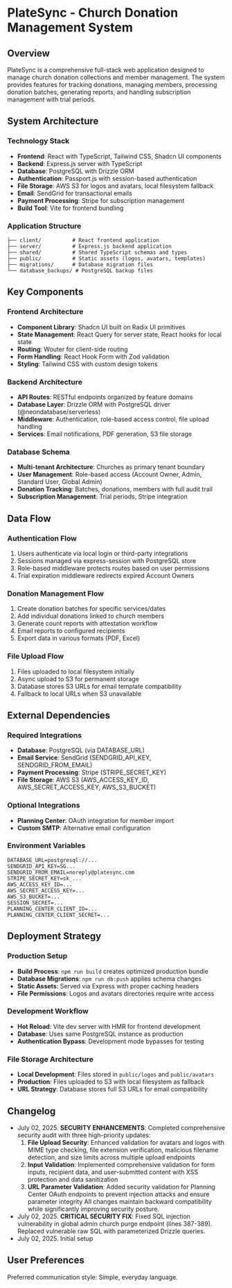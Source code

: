 # PlateSync - Church Donation Management System

## Overview

PlateSync is a comprehensive full-stack web application designed to manage church donation collections and member management. The system provides features for tracking donations, managing members, processing donation batches, generating reports, and handling subscription management with trial periods.

## System Architecture

### Technology Stack
- **Frontend**: React with TypeScript, Tailwind CSS, Shadcn UI components
- **Backend**: Express.js server with TypeScript
- **Database**: PostgreSQL with Drizzle ORM
- **Authentication**: Passport.js with session-based authentication
- **File Storage**: AWS S3 for logos and avatars, local filesystem fallback
- **Email**: SendGrid for transactional emails
- **Payment Processing**: Stripe for subscription management
- **Build Tool**: Vite for frontend bundling

### Application Structure
```
├── client/          # React frontend application
├── server/          # Express.js backend application
├── shared/          # Shared TypeScript schemas and types
├── public/          # Static assets (logos, avatars, templates)
├── migrations/      # Database migration files
└── database_backups/ # PostgreSQL backup files
```

## Key Components

### Frontend Architecture
- **Component Library**: Shadcn UI built on Radix UI primitives
- **State Management**: React Query for server state, React hooks for local state
- **Routing**: Wouter for client-side routing
- **Form Handling**: React Hook Form with Zod validation
- **Styling**: Tailwind CSS with custom design tokens

### Backend Architecture
- **API Routes**: RESTful endpoints organized by feature domains
- **Database Layer**: Drizzle ORM with PostgreSQL driver (@neondatabase/serverless)
- **Middleware**: Authentication, role-based access control, file upload handling
- **Services**: Email notifications, PDF generation, S3 file storage

### Database Schema
- **Multi-tenant Architecture**: Churches as primary tenant boundary
- **User Management**: Role-based access (Account Owner, Admin, Standard User, Global Admin)
- **Donation Tracking**: Batches, donations, members with full audit trail
- **Subscription Management**: Trial periods, Stripe integration

## Data Flow

### Authentication Flow
1. Users authenticate via local login or third-party integrations
2. Sessions managed via express-session with PostgreSQL store
3. Role-based middleware protects routes based on user permissions
4. Trial expiration middleware redirects expired Account Owners

### Donation Management Flow
1. Create donation batches for specific services/dates
2. Add individual donations linked to church members
3. Generate count reports with attestation workflow
4. Email reports to configured recipients
5. Export data in various formats (PDF, Excel)

### File Upload Flow
1. Files uploaded to local filesystem initially
2. Async upload to S3 for permanent storage
3. Database stores S3 URLs for email template compatibility
4. Fallback to local URLs when S3 unavailable

## External Dependencies

### Required Integrations
- **Database**: PostgreSQL (via DATABASE_URL)
- **Email Service**: SendGrid (SENDGRID_API_KEY, SENDGRID_FROM_EMAIL)
- **Payment Processing**: Stripe (STRIPE_SECRET_KEY)
- **File Storage**: AWS S3 (AWS_ACCESS_KEY_ID, AWS_SECRET_ACCESS_KEY, AWS_S3_BUCKET)

### Optional Integrations
- **Planning Center**: OAuth integration for member import
- **Custom SMTP**: Alternative email configuration

### Environment Variables
```
DATABASE_URL=postgresql://...
SENDGRID_API_KEY=SG...
SENDGRID_FROM_EMAIL=noreply@platesync.com
STRIPE_SECRET_KEY=sk_...
AWS_ACCESS_KEY_ID=...
AWS_SECRET_ACCESS_KEY=...
AWS_S3_BUCKET=...
SESSION_SECRET=...
PLANNING_CENTER_CLIENT_ID=...
PLANNING_CENTER_CLIENT_SECRET=...
```

## Deployment Strategy

### Production Setup
- **Build Process**: `npm run build` creates optimized production bundle
- **Database Migrations**: `npm run db:push` applies schema changes
- **Static Assets**: Served via Express with proper caching headers
- **File Permissions**: Logos and avatars directories require write access

### Development Workflow
- **Hot Reload**: Vite dev server with HMR for frontend development
- **Database**: Uses same PostgreSQL instance as production
- **Authentication Bypass**: Development mode bypasses for testing

### File Storage Architecture
- **Local Development**: Files stored in `public/logos` and `public/avatars`
- **Production**: Files uploaded to S3 with local filesystem as fallback
- **URL Strategy**: Database stores full S3 URLs for email compatibility

## Changelog

- July 02, 2025. **SECURITY ENHANCEMENTS**: Completed comprehensive security audit with three high-priority updates:
  1. **File Upload Security**: Enhanced validation for avatars and logos with MIME type checking, file extension verification, malicious filename detection, and size limits across multiple upload endpoints
  2. **Input Validation**: Implemented comprehensive validation for form inputs, recipient data, and user-submitted content with XSS protection and data sanitization
  3. **URL Parameter Validation**: Added security validation for Planning Center OAuth endpoints to prevent injection attacks and ensure parameter integrity
  All changes maintain backward compatibility while significantly improving security posture.
- July 02, 2025. **CRITICAL SECURITY FIX**: Fixed SQL injection vulnerability in global admin church purge endpoint (lines 387-389). Replaced vulnerable raw SQL with parameterized Drizzle queries.
- July 02, 2025. Initial setup

## User Preferences

Preferred communication style: Simple, everyday language.